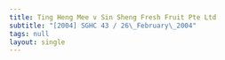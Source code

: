 ```yaml
---
title: Ting Heng Mee v Sin Sheng Fresh Fruit Pte Ltd
subtitle: "[2004] SGHC 43 / 26\_February\_2004"
tags: null
layout: single
---
```


